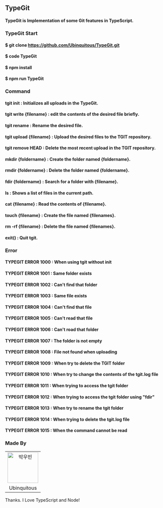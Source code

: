 ## TypeGit
#### TypeGit is Implementation of some Git features in TypeScript.

### TypeGit Start
#### $ git clone https://github.com/Ubinquitous/TypeGit.git
#### $ code TypeGit
#### $ npm install
#### $ npm run TypeGit

### Command
#### tgit init : Initializes all uploads in the TypeGit.
#### tgit write {filename} : edit the contents of the desired file briefly.
#### tgit rename : Rename the desired file.
#### tgit upload {filename} : Upload the desired files to the TGIT repository.
#### tgit remove HEAD : Delete the most recent upload in the TGIT repository.
#### mkdir {foldername} : Create the folder named {foldername}.
#### rmdir {foldername} : Delete the folder named {foldername}.
#### fdir {foldername} : Search for a folder with {filename}.
#### ls : Shows a list of files in the current path.
#### cat {filename} : Read the contents of {filename}. 
#### touch {filename} : Create the file named {filenames}.
#### rm -rf {filename} : Delete the file named {filenames}.
#### exit() : Quit tgit.

### Error
#### TYPEGIT ERROR 1000 : When using tgit without init
#### TYPEGIT ERROR 1001 : Same folder exists
#### TYPEGIT ERROR 1002 : Can't find that folder
#### TYPEGIT ERROR 1003 : Same file exists
#### TYPEGIT ERROR 1004 : Can't find that file
#### TYPEGIT ERROR 1005 : Can't read that file
#### TYPEGIT ERROR 1006 : Can't road that folder
#### TYPEGIT ERROR 1007 : The folder is not empty
#### TYPEGIT ERROR 1008 : File not found when uploading
#### TYPEGIT ERROR 1009 : When try to delete the TGIT folder
#### TYPEGIT ERROR 1010 : When try to change the contents of the tgit.log file
#### TYPEGIT ERROR 1011 : When trying to access the tgit folder
#### TYPEGIT ERROR 1012 : When trying to access the tgit folder using "fdir"
#### TYPEGIT ERROR 1013 : When try to rename the tgit folder
#### TYPEGIT ERROR 1014 : When trying to delete the tgit.log file
#### TYPEGIT ERROR 1015 : When the command cannot be read
### Made By

<table>
    <tr>
        <td align="center">
            <a href="https://github.com/ubinquitous">
                <img alt="박우빈" src="https://avatars.githubusercontent.com/ubinquitous" width="100" />
            </a>
        </td>
    </tr>
    <tr>
        <td align="center">Ubinquitous</td>
    </tr>
</table>

Thanks. I Love TypeScript and Node!
